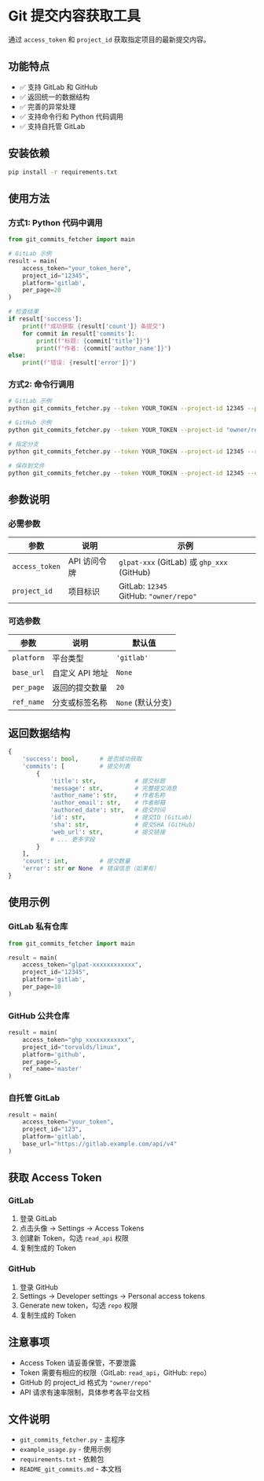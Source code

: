 # Git 提交内容获取工具

通过 `access_token` 和 `project_id` 获取指定项目的最新提交内容。

## 功能特点

- ✅ 支持 GitLab 和 GitHub
- ✅ 返回统一的数据结构
- ✅ 完善的异常处理
- ✅ 支持命令行和 Python 代码调用
- ✅ 支持自托管 GitLab

## 安装依赖

```bash
pip install -r requirements.txt
```

## 使用方法

### 方式1: Python 代码中调用

```python
from git_commits_fetcher import main

# GitLab 示例
result = main(
    access_token="your_token_here",
    project_id="12345",
    platform='gitlab',
    per_page=20
)

# 检查结果
if result['success']:
    print(f"成功获取 {result['count']} 条提交")
    for commit in result['commits']:
        print(f"标题: {commit['title']}")
        print(f"作者: {commit['author_name']}")
else:
    print(f"错误: {result['error']}")
```

### 方式2: 命令行调用

```bash
# GitLab 示例
python git_commits_fetcher.py --token YOUR_TOKEN --project-id 12345 --platform gitlab

# GitHub 示例
python git_commits_fetcher.py --token YOUR_TOKEN --project-id "owner/repo" --platform github

# 指定分支
python git_commits_fetcher.py --token YOUR_TOKEN --project-id 12345 --ref main

# 保存到文件
python git_commits_fetcher.py --token YOUR_TOKEN --project-id 12345 --output commits.json
```

## 参数说明

### 必需参数

| 参数 | 说明 | 示例 |
|------|------|------|
| `access_token` | API 访问令牌 | `glpat-xxx` (GitLab) 或 `ghp_xxx` (GitHub) |
| `project_id` | 项目标识 | GitLab: `12345`<br>GitHub: `"owner/repo"` |

### 可选参数

| 参数 | 说明 | 默认值 |
|------|------|--------|
| `platform` | 平台类型 | `'gitlab'` |
| `base_url` | 自定义 API 地址 | `None` |
| `per_page` | 返回的提交数量 | `20` |
| `ref_name` | 分支或标签名称 | `None` (默认分支) |

## 返回数据结构

```python
{
    'success': bool,      # 是否成功获取
    'commits': [          # 提交列表
        {
            'title': str,           # 提交标题
            'message': str,         # 完整提交消息
            'author_name': str,     # 作者名称
            'author_email': str,    # 作者邮箱
            'authored_date': str,   # 提交时间
            'id': str,              # 提交ID (GitLab)
            'sha': str,             # 提交SHA (GitHub)
            'web_url': str,         # 提交链接
            # ... 更多字段
        }
    ],
    'count': int,         # 提交数量
    'error': str or None  # 错误信息（如果有）
}
```

## 使用示例

### GitLab 私有仓库

```python
from git_commits_fetcher import main

result = main(
    access_token="glpat-xxxxxxxxxxxx",
    project_id="12345",
    platform='gitlab',
    per_page=10
)
```

### GitHub 公共仓库

```python
result = main(
    access_token="ghp_xxxxxxxxxxxx",
    project_id="torvalds/linux",
    platform='github',
    per_page=5,
    ref_name='master'
)
```

### 自托管 GitLab

```python
result = main(
    access_token="your_token",
    project_id="123",
    platform='gitlab',
    base_url="https://gitlab.example.com/api/v4"
)
```

## 获取 Access Token

### GitLab
1. 登录 GitLab
2. 点击头像 → Settings → Access Tokens
3. 创建新 Token，勾选 `read_api` 权限
4. 复制生成的 Token

### GitHub
1. 登录 GitHub
2. Settings → Developer settings → Personal access tokens
3. Generate new token，勾选 `repo` 权限
4. 复制生成的 Token

## 注意事项

- Access Token 请妥善保管，不要泄露
- Token 需要有相应的权限（GitLab: `read_api`，GitHub: `repo`）
- GitHub 的 project_id 格式为 `"owner/repo"`
- API 请求有速率限制，具体参考各平台文档

## 文件说明

- `git_commits_fetcher.py` - 主程序
- `example_usage.py` - 使用示例
- `requirements.txt` - 依赖包
- `README_git_commits.md` - 本文档

